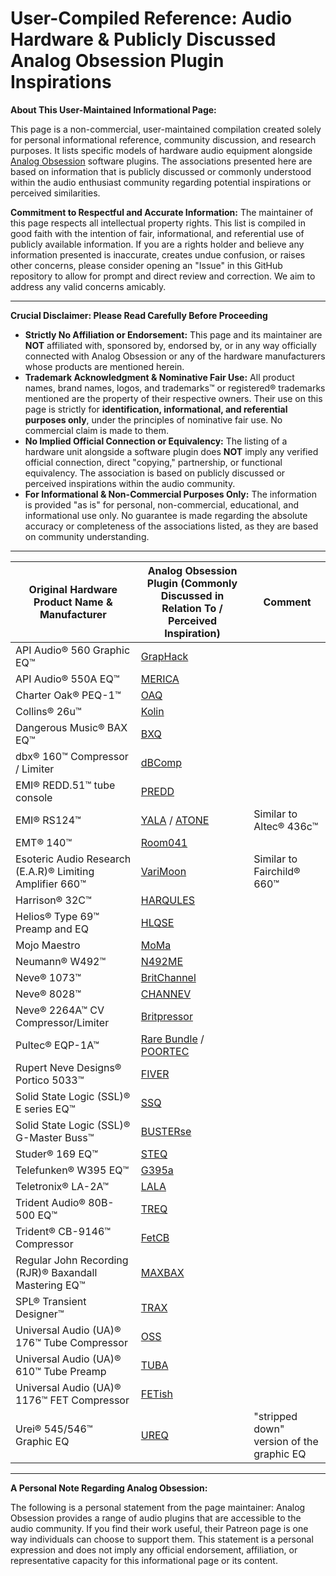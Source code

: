 # User-Compiled Reference: Audio Hardware & Publicly Discussed Analog Obsession Plugin Inspirations

**About This User-Maintained Informational Page:**

This page is a non-commercial, user-maintained compilation created solely for personal informational reference, community discussion, and research purposes. It lists specific models of hardware audio equipment alongside [Analog Obsession](https://www.patreon.com/analogobsession) software plugins. The associations presented here are based on information that is publicly discussed or commonly understood within the audio enthusiast community regarding potential inspirations or perceived similarities.

**Commitment to Respectful and Accurate Information:**
The maintainer of this page respects all intellectual property rights. This list is compiled in good faith with the intention of fair, informational, and referential use of publicly available information. If you are a rights holder and believe any information presented is inaccurate, creates undue confusion, or raises other concerns, please consider opening an "Issue" in this GitHub repository to allow for prompt and direct review and correction. We aim to address any valid concerns amicably.

---

**Crucial Disclaimer: Please Read Carefully Before Proceeding**

* **Strictly No Affiliation or Endorsement:** This page and its maintainer are **NOT** affiliated with, sponsored by, endorsed by, or in any way officially connected with Analog Obsession or any of the hardware manufacturers whose products are mentioned herein.
* **Trademark Acknowledgment & Nominative Fair Use:** All product names, brand names, logos, and trademarks™ or registered® trademarks mentioned are the property of their respective owners. Their use on this page is strictly for **identification, informational, and referential purposes only**, under the principles of nominative fair use. No commercial claim is made to them.
* **No Implied Official Connection or Equivalency:** The listing of a hardware unit alongside a software plugin does **NOT** imply any verified official connection, direct "copying," partnership, or functional equivalency. The association is based on publicly discussed or perceived inspirations within the audio community.
* **For Informational & Non-Commercial Purposes Only:** The information is provided "as is" for personal, non-commercial, educational, and informational use only. No guarantee is made regarding the absolute accuracy or completeness of the associations listed, as they are based on community understanding.

---

| Original Hardware Product Name & Manufacturer                | Analog Obsession Plugin (Commonly Discussed in Relation To / Perceived Inspiration)   | Comment                                        |
|--------------------------------------------------------------|---------------------------------------------------------------------------------------|------------------------------------------------|
| API Audio® 560 Graphic EQ™                                   | [GrapHack](https://www.patreon.com/posts/graphack-80663451)                           |                                                |
| API Audio® 550A EQ™                                          | [MERICA](https://www.patreon.com/posts/american-bundle-55358141)                      |                                                |
| Charter Oak® PEQ-1™                                          | [OAQ](https://www.patreon.com/posts/oaq-69993062)                                     |                                                |
| Collins® 26u™                                                | [Kolin](https://www.patreon.com/posts/49184069)                                       |                                                |
| Dangerous Music® BAX EQ™                                     | [BXQ](https://www.patreon.com/posts/bxq-35000375)                                     |                                                |
| dbx® 160™ Compressor / Limiter                               | [dBComp](https://www.patreon.com/posts/dbcomp-56933944)                               |                                                |
| EMI® REDD.51™ tube console                                   | [PREDD](https://www.patreon.com/posts/predd-57672680)                                 |                                                |
| EMI® RS124™                                                  | [YALA](https://www.patreon.com/posts/yala-34323384) / [ATONE](https://www.patreon.com/posts/atone-102446579) | Similar to Altec® 436c™ |
| EMT® 140™                                                    | [Room041](https://www.patreon.com/posts/room041-55993203)                             |                                                |
| Esoteric Audio Research (E.A.R)® Limiting Amplifier 660™     | [VariMoon](https://www.patreon.com/posts/varimoon-34323360)                           | Similar to Fairchild® 660™                     |
| Harrison® 32C™                                               | [HARQULES](https://www.patreon.com/posts/harqules-34306427)                           |                                                |
| Helios® Type 69™ Preamp and EQ                               | [HLQSE](https://www.patreon.com/posts/hlqse-34292290)                                 |                                                |
| Mojo Maestro                                                 | [MoMa](https://www.patreon.com/posts/moma-100041804)                                  |                                                |
| Neumann® W492™                                               | [N492ME](https://www.patreon.com/posts/n492me-34323127)                               |                                                |
| Neve® 1073™                                                  | [BritChannel](https://www.patreon.com/posts/britbundle-79798060)                      |                                                |
| Neve® 8028™                                                  | [CHANNEV](https://www.patreon.com/posts/channev-52960238)                             |                                                |
| Neve® 2264A™ CV Compressor/Limiter                           | [Britpressor ](https://www.patreon.com/posts/britbundle-79798060)                     |                                                |
| Pultec® EQP-1A™                                              | [Rare Bundle](https://www.patreon.com/posts/rare-bundle-90832098) / [POORTEC](https://www.patreon.com/posts/poortec-119632465) |       |
| Rupert Neve Designs® Portico 5033™                           | [FIVER](https://www.patreon.com/posts/fiver-48483719)                                 |                                                |
| Solid State Logic (SSL)® E series EQ™                        | [SSQ](https://www.patreon.com/posts/ssq-54598496)                                     |                                                |
| Solid State Logic (SSL)® G-Master Buss™                      | [BUSTERse](https://www.patreon.com/posts/busterse-42658623)                           |                                                |
| Studer® 169 EQ™                                              | [STEQ](https://www.patreon.com/posts/steq-35318911)                                   |                                                |
| Telefunken® W395 EQ™                                         | [G395a](https://www.patreon.com/posts/g395a-50059272)                                 |                                                |
| Teletronix® LA-2A™                                           | [LALA](https://www.patreon.com/posts/lala-36128829)                                   |                                                |
| Trident Audio® 80B-500 EQ™                                   | [TREQ](https://www.patreon.com/posts/treq-34323331)                                   |                                                |
| Trident® CB-9146™ Compressor                                 | [FetCB](https://www.patreon.com/posts/fetcb-92444426)                                 |                                                |
| Regular John Recording (RJR)® Baxandall Mastering EQ™        | [MAXBAX](https://www.patreon.com/posts/maxbax-64791433)                               |                                                |
| SPL® Transient Designer™                                     | [TRAX](https://www.patreon.com/posts/70970958)                                        |                                                |
| Universal Audio (UA)® 176™ Tube Compressor                   | [OSS](https://www.patreon.com/posts/oss-34292591)                                     |                                                |
| Universal Audio (UA)® 610™ Tube Preamp                       | [TUBA](https://www.patreon.com/posts/49184069)                                        |                                                |
| Universal Audio (UA)® 1176™ FET Compressor                   | [FETish](https://www.patreon.com/posts/51962024)                                      |                                                |
| Urei® 545/546™ Graphic EQ                                    | [UREQ](https://www.patreon.com/posts/ureq-88488633)                                   | "stripped down" version of the graphic EQ      |

---

**A Personal Note Regarding Analog Obsession:**

The following is a personal statement from the page maintainer: Analog Obsession provides a range of audio plugins that are accessible to the audio community. If you find their work useful, their Patreon page is one way individuals can choose to support them. This statement is a personal expression and does not imply any official endorsement, affiliation, or representative capacity for this informational page or its content.
